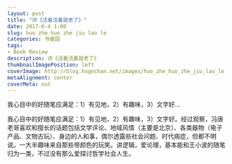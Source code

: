 ```yaml
---
layout: post
title: "评《活着活着就老了》"
date: 2017-6-4 1:00
slug: huo zhe huo zhe jiu lao le
categories: 书香园
tags:
- Book Review
description: 评《活着活着就老了》
thumbnailImagePosition: left
coverImage: http://blog.hugochan.net/images/huo_zhe_huo_zhe_jiu_lao_le.png
metaAlignment: center
coverMeta: out
---
```


我心目中的好随笔应满足：1）有见地，2）有趣味，3）文字好...
<!-- excerpt -->

我心目中的好随笔应满足：1）有见地，2）有趣味，3）文字好。经过观察，冯唐老哥喜欢和擅长的话题包括文学评论、地域风情（主要是北京）、各类器物（电子产品、文物古玩）、身边的人和事，偶尔透露些社会问题、时代病症，但都不明说。一大半趣味来自那些带颜色的玩笑。讲逻辑，爱论理，基本能和王小波的随笔归为一类，不过没有那么爱探讨哲学社会人生。
